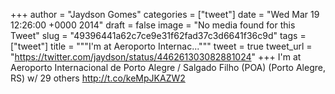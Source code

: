 
+++
author = "Jaydson Gomes"
categories = ["tweet"]
date = "Wed Mar 19 12:26:00 +0000 2014"
draft = false
image = "No media found for this Tweet"
slug = "49396441a62c7ce9e31f62fad37c3d6641f36c9d"
tags = ["tweet"]
title = """I'm at Aeroporto Internac..."""
tweet = true
tweet_url = "https://twitter.com/jaydson/status/446261303082881024"
+++
I'm at Aeroporto Internacional de Porto Alegre / Salgado Filho (POA) (Porto Alegre, RS) w/ 29 others http://t.co/keMpJKAZW2
